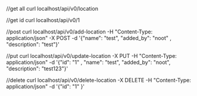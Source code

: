 //get all
curl localhost/api/v0/location 

//get id 
curl localhost/api/v0/1

//post
curl localhost/api/v0/add-location -H "Content-Type: application/json" -X POST -d '{"name": "test", "added_by": "noot" , "description": "test"}'

//put 
 curl localhost/api/v0/update-location -X PUT -H "Content-Type: application/json" -d '{"id": "1" , "name": "test", "added_by": "noot", "description": "test123"}'

//delete 
curl localhost/api/v0/delete-location -X DELETE -H "Content-Type: application/json" -d '{"id": "1" }'
